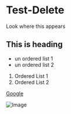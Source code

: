 # Test-Delete
Look where this appears
## This is heading

- un ordered list 1
- un ordered list 2

1. Ordered List 1
1. Ordered List 2

[Google](https://www.google.com/)

![Image](https://www.google.com/search?q=google+images&tbm=isch&source=iu&ictx=1&fir=4rCznFK24LPiKM%253A%252CXELiauSGx1uc9M%252C_&usg=AI4_-kS_OFqAvvN0sG7DOGB1HcXmXEm_Cg&sa=X&ved=2ahUKEwiB0IKRxPPfAhUGKqwKHb14DFcQ9QEwAnoECAEQBA#imgdii=H2w8ICzMAFgO2M:&imgrc=4rCznFK24LPiKM:)


